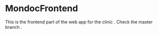 # MondocFrontend
This is the frontend part of the web app for the clinic .
Check the master branch .
